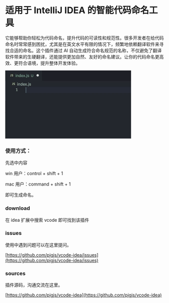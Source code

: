 # 适用于 IntelliJ IDEA 的智能代码命名工具
它能够帮助你轻松为代码命名，提升代码的可读性和规范性。很多开发者在给代码命名时常常感到困扰，尤其是在英文水平有限的情况下，频繁地依赖翻译软件来寻找合适的命名。这个插件通过 AI 自动生成符合命名规范的名称，不仅避免了翻译软件带来的生硬翻译，还能提供更加自然、友好的命名建议。让你的代码命名更高效、更符合语境，提升整体开发体验。

![](images/features.gif)

### 使用方式：

先选中内容

win 用户：control + shift + 1

mac 用户：command + shift + 1

即可生成命名。

### download
在 idea 扩展中搜索 vcode 即可找到该插件

### issues
使用中遇到问题可以在这里提问。

[https://github.com/pigjs/vcode-idea/issues](https://github.com/pigjs/vcode-idea/issues)

### sources
插件源码，沟通交流在这里。

[https://github.com/pigjs/vcode-idea](https://github.com/pigjs/vcode-idea)
